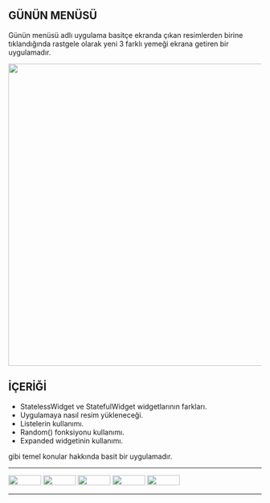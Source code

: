
## GÜNÜN MENÜSÜ

Günün menüsü adlı uygulama basitçe ekranda çıkan resimlerden birine tıklandığında
rastgele olarak yeni 3 farklı yemeği ekrana getiren bir uygulamadır.


<img src="https://user-images.githubusercontent.com/81561442/161336907-5fa744db-be56-4d83-acfd-4f9b0beecac0.jpg" width='600'>


## İÇERİĞİ

- StatelessWidget ve StatefulWidget widgetlarının farkları.
- Uygulamaya nasıl resim yükleneceği.
- Listelerin kullanımı. 
- Random() fonksiyonu kullanımı.
- Expanded  widgetinin kullanımı.

gibi temel konular hakkında basit bir uygulamadır.

<!---       <img src="">     --->   

--------------------------------------

<img src="https://img.shields.io/badge/Flutter-02569B?style=for-the-badge&logo=flutter&logoColor=white" width='65' height=20> <img src="https://img.shields.io/badge/Dart-0175C2?style=for-the-badge&logo=dart&logoColor=white" width='65' height=20> <img src="https://img.shields.io/badge/Android-3DDC84?style=for-the-badge&logo=android&logoColor=white" width='65' height=20> <img src="https://img.shields.io/badge/Gmail-D14836?style=for-the-badge&logo=gmail&logoColor=white" width='65' height=20>  <img src="https://img.shields.io/badge/LinkedIn-0077B5?style=for-the-badge&logo=linkedin&logoColor=white" width='65' height=20>

---------------------------------------

